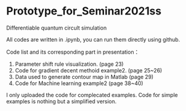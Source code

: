 # Prototype_for_Seminar2021ss
Differentiable quantum circult simulation

All codes are written in .ipynb, you can run them directly using github.

Code list and its corresponding part in presentation：
1. Parameter shift rule visualization. (page 23)
2. Code for gradient decent methoid example2. (page 25~26)
3. Data used to generate contour map in Matlab (page 29)
4. Code for Machine learning example2 (page 38~40)

I only uploaded the code for complecated examples. Code for simple examples is nothing but a simplified version. 
